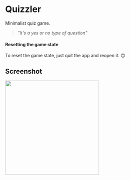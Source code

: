 # Quizzler

Minimalist quiz game.

> _"It's a yes or no type of question"_

#### Resetting the game state
To reset the game state, just quit the app and reopen it. 🙃

## Screenshot
<img src="https://images2.imgbox.com/0c/62/mywNiG4j_o.png" width = 300>
